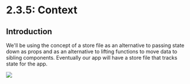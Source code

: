 # 2.3.5: Context

## Introduction

We'll be using the concept of a store file as an alternative to passing state down as props and as an alternative to lifting functions to move data to sibling components. Eventually our app will have a store file that tracks state for the app.

![](../../../.gitbook/assets/shopping-reducer.jpg)

